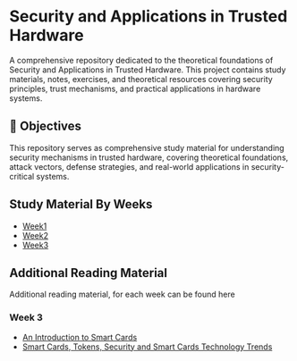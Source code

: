 # Security and Applications in Trusted Hardware

A comprehensive repository dedicated to the theoretical foundations of Security and Applications in Trusted Hardware. This project contains study materials, notes, exercises, and theoretical resources covering security principles, trust mechanisms, and practical applications in hardware systems.

## 🎯 Objectives

This repository serves as comprehensive study material for understanding security mechanisms in trusted hardware, covering theoretical foundations, attack vectors, defense strategies, and real-world applications in security-critical systems.

## Study Material By Weeks
- [Week1](./week1.md)
- [Week2](./week2.md)
- [Week3](./week3.md)

## Additional Reading Material
Additional reading material, for each week can be found here

### Week 3
- [An Introduction to Smart Cards](./extra_material/Chapter%201%20-%20An%20Introducion%20to%20S___Applications%20-%202nd%20Edition.pdf)
- [Smart Cards, Tokens, Security and Smart Cards Technology Trends](./extra_material/Smart%20Cards,%20Tokens,%20Security%20a___rt%20Cards%20Technology%20Trends.pdf)
